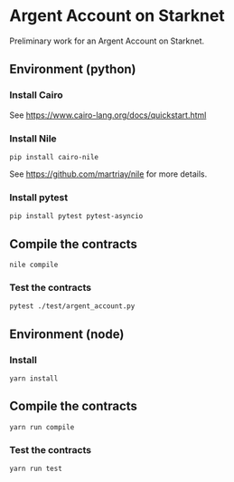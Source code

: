 # Argent Account on Starknet

Preliminary work for an Argent Account on Starknet.

## Environment (python)

### Install Cairo

See https://www.cairo-lang.org/docs/quickstart.html

### Install Nile
```
pip install cairo-nile
```

See https://github.com/martriay/nile for more details.


### Install pytest
```
pip install pytest pytest-asyncio
```

## Compile the contracts
```
nile compile
```

### Test the contracts
```
pytest ./test/argent_account.py
```

## Environment (node)

### Install

```
yarn install
```

## Compile the contracts
```
yarn run compile 
```

### Test the contracts
```
yarn run test
```